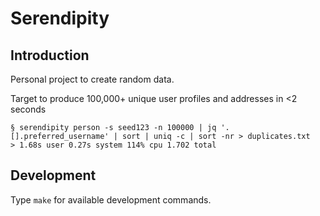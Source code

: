 # Serendipity

## Introduction

Personal project to create random data.

Target to produce 100,000+ unique user profiles and addresses in <2 seconds

```
§ serendipity person -s seed123 -n 100000 | jq '.[].preferred_username' | sort | uniq -c | sort -nr > duplicates.txt
> 1.68s user 0.27s system 114% cpu 1.702 total
```

## Development

Type `make` for available development commands.
